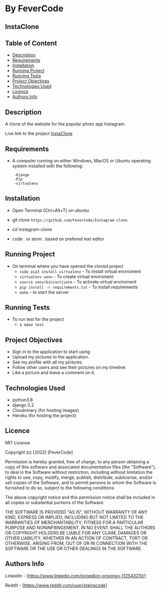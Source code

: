 # By FeverCode

## InstaClone

## Table of Content

+ [Description](#description)
+ [Requirements](#requirements)
+ [Installation](#installation)
+ [Running Project](#running-project)
+ [Running Tests](#running-tests)
+ [Project Objectives](#project-objectives)
+ [Technologies Used](#technologies-used)
+ [Licence](#licence)
+ [Authors Info](#authors-info)

## Description

 A clone of the website for the popular photo app Instagram.

Live link to the project
[InstaClone](https://g-gram.herokuapp.com/)

## Requirements

+ A computer running on either Windows, MacOS or Ubuntu operating system installed with the following:

```-Python version 3.8
    -Django
    -Pip
    -virtualenv
```

## Installation

+ Open Terminal {Ctrl+Alt+T} on ubuntu

+ git clone `https://github.com/FeverCode/Instagram-clone`
+ cd Instagram-clone
+ code . or atom . based on prefered text editor

## Running Project

+ On terminal where you have opened the cloned project
  + `sudo pip3 install virtualenv` - To install virtual enviroment
  + `virtualenv venv` - To create virtual enviroment
  + `source venv/bin/activate` - To activate virtual enviroment
  + `pip install -r requirements.txt` - To install requirements
  + `make` - to start the server

## Running Tests

+ To run test for the project
  + `$ make test`

## Project Objectives

+ Sign in to the application to start using
+ Upload my pictures to the application.
+ See my profile with all my pictures.
+ Follow other users and see their pictures on my timeline.
+ Like a picture and leave a comment on it.

## Technologies Used

+ python3.8
+ django 3.2
+ Cloudninary (for hosting images)
+ Heroku (for hosting the project)

## Licence

MIT License

Copyright (c) [2022] [FeverCode]

Permission is hereby granted, free of charge, to any person obtaining a copy
of this software and associated documentation files (the "Software"), to deal
in the Software without restriction, including without limitation the rights
to use, copy, modify, merge, publish, distribute, sublicense, and/or sell
copies of the Software, and to permit persons to whom the Software is
furnished to do so, subject to the following conditions:

The above copyright notice and this permission notice shall be included in all
copies or substantial portions of the Software.

THE SOFTWARE IS PROVIDED "AS IS", WITHOUT WARRANTY OF ANY KIND, EXPRESS OR
IMPLIED, INCLUDING BUT NOT LIMITED TO THE WARRANTIES OF MERCHANTABILITY,
FITNESS FOR A PARTICULAR PURPOSE AND NONINFRINGEMENT. IN NO EVENT SHALL THE
AUTHORS OR COPYRIGHT HOLDERS BE LIABLE FOR ANY CLAIM, DAMAGES OR OTHER
LIABILITY, WHETHER IN AN ACTION OF CONTRACT, TORT OR OTHERWISE, ARISING FROM,
OUT OF OR IN CONNECTION WITH THE SOFTWARE OR THE USE OR OTHER DEALINGS IN THE
SOFTWARE.

## Authors Info

LinkedIn - [https://www.linkedin.com/in/gedion-onsongo-112543210/]

Reddit - [https://www.reddit.com/user/stainscode]
